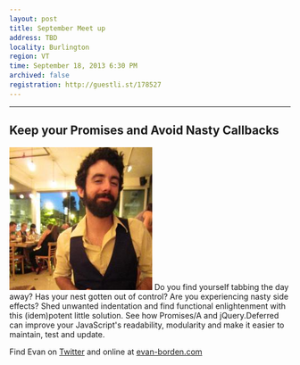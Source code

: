 ```yaml
---
layout: post
title: September Meet up
address: TBD
locality: Burlington
region: VT
time: September 18, 2013 6:30 PM
archived: false
registration: http://guestli.st/178527
---
```


---
## Keep your Promises and Avoid Nasty Callbacks

![Evan Borden](/images/speakers/evan_borden.jpg)
Do you find yourself tabbing the day away? Has your nest gotten out of control? Are you experiencing nasty side effects? Shed unwanted indentation and find functional enlightenment with this (idem)potent little solution. See how Promises/A and jQuery.Deferred can improve your JavaScript's readability, modularity and make it easier to maintain, test and update.

Find Evan on [Twitter](https://twitter.com/evanborden) and online at [evan-borden.com](http://www.evan-borden.com/)
